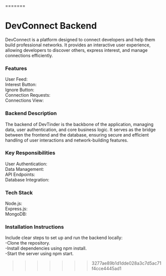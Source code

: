 
=======
# DevConnect Backend
DevConnect is a platform designed to connect developers and help them build professional networks. It provides an interactive user experience, allowing developers to discover others, express interest, and manage connections efficiently.

### Features
User Feed: \
Interest Button: \
Ignore Button:\
Connection Requests: \
Connections View:

### Backend Description
The backend of DevTinder is the backbone of the application, managing data, user authentication, and core business logic. It serves as the bridge between the frontend and the database, ensuring secure and efficient handling of user interactions and network-building features.

### Key Responsibilities
User Authentication:\
Data Management:\
API Endpoints:\
Database Integration:

### Tech Stack
Node.js: \
Express.js:\
MongoDB:

### Installation Instructions
Include clear steps to set up and run the backend locally:\
-Clone the repository.\
-Install dependencies using npm install.\
-Start the server using npm start.
>>>>>>> 3277ae89b1d1dde028a3c7d5ac71f4cce4445ad1

